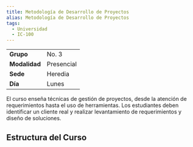 ```yaml
---
title: Metodología de Desarrollo de Proyectos
alias: Metodología de Desarrollo de Proyectos
tags:
  - Universidad
  - IC-100
---
```



|           |            |
| --------- | ---------- |
| **Grupo**     | No. 3      | 
| **Modalidad** | Presencial |
| **Sede**      | Heredia    |
| **Día**       | Lunes      |


El curso enseña técnicas de gestión de proyectos, desde la atención de requerimientos hasta el uso de herramientas. Los estudiantes deben identificar un cliente real y realizar levantamiento de requerimientos y diseño de soluciones.

## Estructura del Curso
